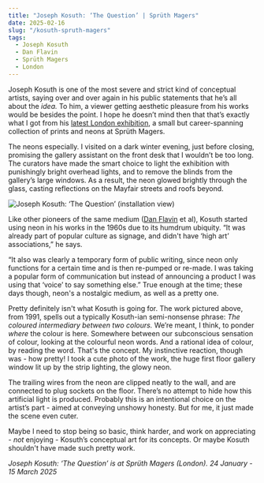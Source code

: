 ```yaml
---
title: "Joseph Kosuth: ‘The Question’ | Sprüth Magers"
date: 2025-02-16
slug: "/kosuth-spruth-magers"
tags:
  - Joseph Kosuth
  - Dan Flavin
  - Sprüth Magers
  - London
---
```


Joseph Kosuth is one of the most severe and strict kind of conceptual artists, saying over and over again in his public statements that he’s all about the _idea._ To him, a viewer getting aesthetic pleasure from his works would be besides the point. I hope he doesn’t mind then that that’s exactly what I got from his [latest London exhibition](https://spruethmagers.com/exhibitions/joseph-kosuth-the-question-london/), a small but career-spanning collection of prints and neons at Sprüth Magers.

The neons especially. I visited on a dark winter evening, just before closing, promising the gallery assistant on the front desk that I wouldn’t be too long. The curators have made the smart choice to light the exhibition with punishingly bright overhead lights, and to remove the blinds from the gallery’s large windows. As a result, the neon glowed brightly through the glass, casting reflections on the Mayfair streets and roofs beyond.

![Joseph Kosuth: ‘The Question’ (installation view)](/kosuth-spruth-magers-1.jpg)

Like other pioneers of the same medium ([Dan Flavin](https://artangled.com/tags/dan-flavin/) et al), Kosuth started using neon in his works in the 1960s due to its humdrum ubiquity. “It was already part of popular culture as signage, and didn't have ‘high art’ associations,” he says.

“It also was clearly a temporary form of public writing, since neon only functions for a certain time and is then re-pumped or re-made. I was taking a popular form of communication but instead of announcing a product I was using that ‘voice’ to say something else.” True enough at the time; these days though, neon's a nostalgic medium, as well as a pretty one.

Pretty definitely isn't what Kosuth is going for. The work pictured above, from 1991, spells out a typically Kosuth-ian semi-nonsense phrase: _The coloured intermediary between two colours._ We’re meant, I think, to ponder _where_ the colour is here. Somewhere between our subconscious sensation of colour, looking at the colourful neon words. And a rational idea of colour, by reading the word. That's the concept. My instinctive reaction, though was - how pretty! I took a cute photo of the work, the huge first floor gallery window lit up by the strip lighting, the glowy neon.

The trailing wires from the neon are clipped neatly to the wall, and are connected to plug sockets on the floor. There’s no attempt to hide how this artificial light is produced. Probably this is an intentional choice on the artist’s part - aimed at conveying unshowy honesty. But for me, it just made the scene even cuter.

Maybe I need to stop being so basic, think harder, and work on appreciating - _not_ enjoying - Kosuth’s conceptual art for its concepts. Or maybe Kosuth shouldn't have made such pretty work.

_Joseph Kosuth: ‘The Question’ is at Sprüth Magers (London). 24 January - 15 March 2025_

